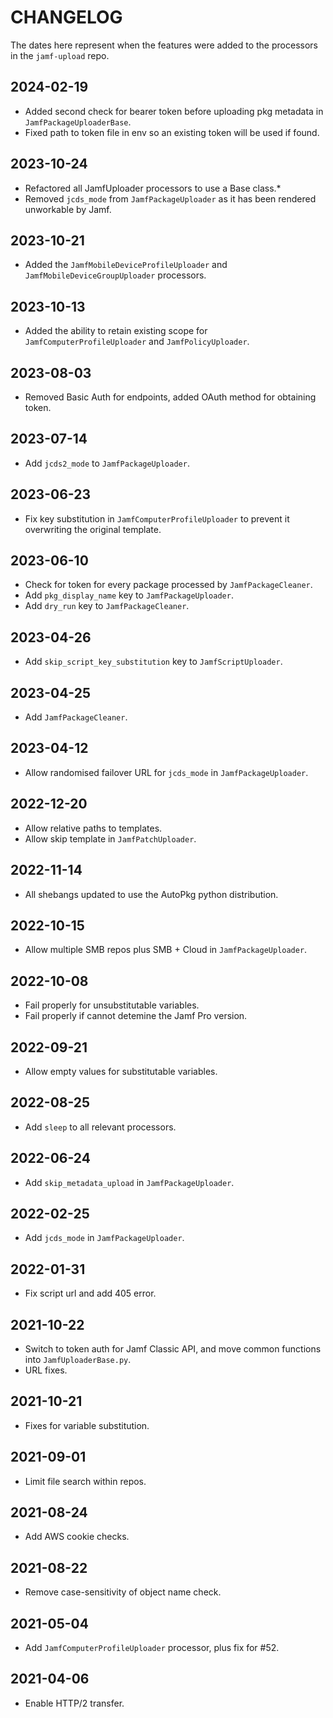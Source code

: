 # CHANGELOG

The dates here represent when the features were added to the processors in the `jamf-upload` repo.

## 2024-02-19

* Added second check for bearer token before uploading pkg metadata in `JamfPackageUploaderBase`.
* Fixed path to token file in env so an existing token will be used if found.

## 2023-10-24

* Refactored all JamfUploader processors to use a Base class.*
* Removed `jcds_mode` from `JamfPackageUploader` as it has been rendered unworkable by Jamf.

## 2023-10-21

* Added the `JamfMobileDeviceProfileUploader` and `JamfMobileDeviceGroupUploader` processors.

## 2023-10-13

* Added the ability to retain existing scope for `JamfComputerProfileUploader` and `JamfPolicyUploader`.

## 2023-08-03

* Removed Basic Auth for endpoints, added OAuth method for obtaining token.

## 2023-07-14

* Add `jcds2_mode` to `JamfPackageUploader`.
  
## 2023-06-23

* Fix key substitution in `JamfComputerProfileUploader` to prevent it overwriting the original template.

## 2023-06-10

* Check for token for every package processed by `JamfPackageCleaner`.
* Add `pkg_display_name` key to `JamfPackageUploader`.
* Add `dry_run` key to `JamfPackageCleaner`.

## 2023-04-26

* Add `skip_script_key_substitution` key to `JamfScriptUploader`.

## 2023-04-25

* Add `JamfPackageCleaner`.

## 2023-04-12

* Allow randomised failover URL for `jcds_mode` in `JamfPackageUploader`.

## 2022-12-20

* Allow relative paths to templates.
* Allow skip template in `JamfPatchUploader`.

## 2022-11-14

* All shebangs updated to use the AutoPkg python distribution.

## 2022-10-15

* Allow multiple SMB repos plus SMB + Cloud in `JamfPackageUploader`.

## 2022-10-08

* Fail properly for unsubstitutable variables.
* Fail properly if cannot detemine the Jamf Pro version.

## 2022-09-21

* Allow empty values for substitutable variables.

## 2022-08-25

* Add `sleep` to all relevant processors.

## 2022-06-24

* Add `skip_metadata_upload` in `JamfPackageUploader`.

## 2022-02-25

* Add `jcds_mode` in `JamfPackageUploader`.

## 2022-01-31

* Fix script url and add 405 error.

## 2021-10-22

* Switch to token auth for Jamf Classic API, and move common functions into `JamfUploaderBase.py`.
* URL fixes.
  
## 2021-10-21

* Fixes for variable substitution.

## 2021-09-01

* Limit file search within repos.

## 2021-08-24

* Add AWS cookie checks.

## 2021-08-22

* Remove case-sensitivity of object name check.

## 2021-05-04

* Add `JamfComputerProfileUploader` processor, plus fix for #52.

## 2021-04-06

* Enable HTTP/2 transfer.
